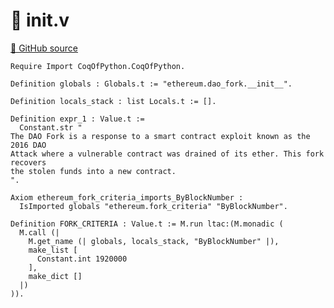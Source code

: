 # 🐓 __init__.v

[🐙 GitHub source](https://github.com/formal-land/coq-of-python/tree/main/CoqOfPython/ethereum/dao_fork/__init__.v)

```coq
Require Import CoqOfPython.CoqOfPython.

Definition globals : Globals.t := "ethereum.dao_fork.__init__".

Definition locals_stack : list Locals.t := [].

Definition expr_1 : Value.t :=
  Constant.str "
The DAO Fork is a response to a smart contract exploit known as the 2016 DAO
Attack where a vulnerable contract was drained of its ether. This fork recovers
the stolen funds into a new contract.
".

Axiom ethereum_fork_criteria_imports_ByBlockNumber :
  IsImported globals "ethereum.fork_criteria" "ByBlockNumber".

Definition FORK_CRITERIA : Value.t := M.run ltac:(M.monadic (
  M.call (|
    M.get_name (| globals, locals_stack, "ByBlockNumber" |),
    make_list [
      Constant.int 1920000
    ],
    make_dict []
  |)
)).
```
